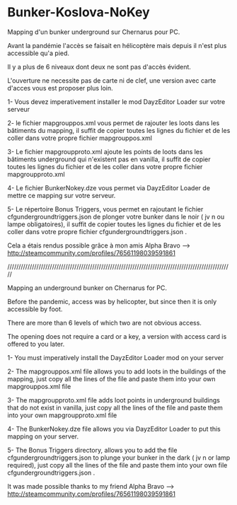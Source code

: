 # Bunker-Koslova-NoKey

Mapping d'un bunker underground sur Chernarus pour PC.

Avant la pandémie l'accès se faisait en hélicoptère mais depuis il n'est plus accessible qu'a pied.

Il y a plus de 6 niveaux dont deux ne sont pas d'accès évident.

L'ouverture ne necessite pas de carte ni de clef, une version avec carte d'acces vous est proposer plus loin.

1- Vous devez imperativement installer le mod DayzEditor Loader sur votre serveur

2- le fichier mapgrouppos.xml vous permet de rajouter les loots dans les bâtiments du mapping, il suffit de copier toutes les lignes du fichier et de les coller dans votre propre fichier mapgrouppos.xml 

3- Le fichier mapgroupproto.xml ajoute les points de loots dans les bâtiments underground qui n'existent pas en vanilla, il suffit de copier toutes les lignes du fichier et de les coller dans votre propre fichier mapgroupproto.xml

4- Le fichier BunkerNokey.dze vous permet via DayzEditor Loader de mettre ce mapping sur votre serveur.

5- Le répertoire Bonus Triggers, vous permet en rajoutant le fichier cfgundergroundtriggers.json de plonger votre bunker dans le noir ( jv n ou lampe obligatoires), il suffit de copier toutes les lignes du fichier et de les coller dans votre propre fichier cfgundergroundtriggers.json .

Cela a étais rendus possible grâce à mon amis Alpha Bravo --> http://steamcommunity.com/profiles/76561198039591861


/////////////////////////////////////////////////////////////////////////////////////////////////////

Mapping an underground bunker on Chernarus for PC.

Before the pandemic, access was by helicopter, but since then it is only accessible by foot.

There are more than 6 levels of which two are not obvious access.

The opening does not require a card or a key, a version with access card is offered to you later.

1- You must imperatively install the DayzEditor Loader mod on your server

2- The mapgrouppos.xml file allows you to add loots in the buildings of the mapping, just copy all the lines of the file and paste them into your own mapgrouppos.xml file 

3- The mapgroupproto.xml file adds loot points in underground buildings that do not exist in vanilla, just copy all the lines of the file and paste them into your own mapgroupproto.xml file

4- The BunkerNokey.dze file allows you via DayzEditor Loader to put this mapping on your server.

5- The Bonus Triggers directory, allows you to add the file cfgundergroundtriggers.json to plunge your bunker in the dark ( jv n or lamp required), just copy all the lines of the file and paste them into your own file cfgundergroundtriggers.json .

It was made possible thanks to my friend Alpha Bravo --> http://steamcommunity.com/profiles/76561198039591861




